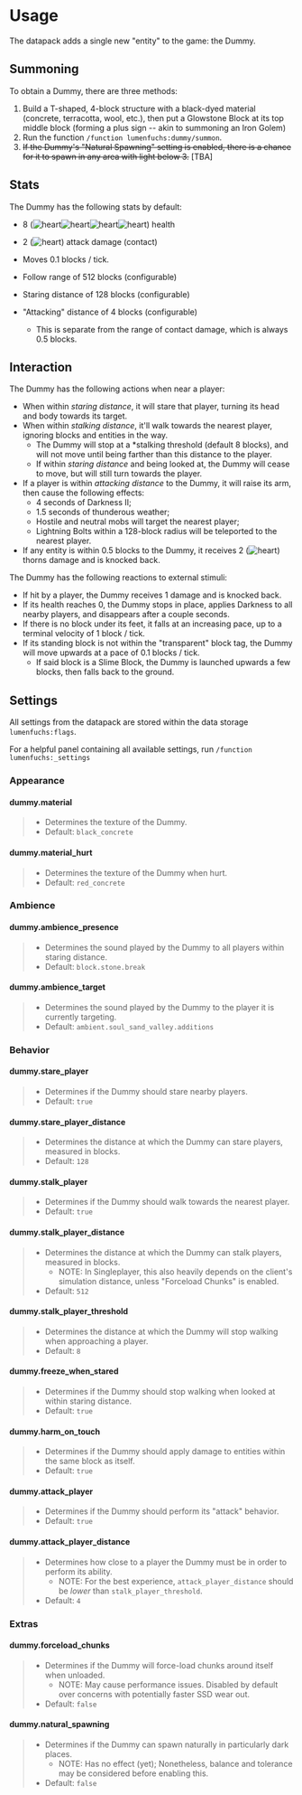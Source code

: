 # Usage

The datapack adds a single new "entity" to the game: the Dummy.

## Summoning

To obtain a Dummy, there are three methods:

1. Build a T-shaped, 4-block structure with a black-dyed material (concrete, terracotta, wool, etc.), then put a Glowstone Block at its top middle block (forming a plus sign -- akin to summoning an Iron Golem)
2. Run the function `/function lumenfuchs:dummy/summon`.
3. ~~If the Dummy's "Natural Spawning" setting is enabled, there is a chance for it to spawn in any area with light below 3.~~ \[TBA\]

## Stats

The Dummy has the following stats by default:

- 8 (![heart](https://minecraft.wiki/images/Heart_(icon).png)![heart](https://minecraft.wiki/images/Heart_(icon).png)![heart](https://minecraft.wiki/images/Heart_(icon).png)![heart](https://minecraft.wiki/images/Heart_(icon).png)) health
- 2 (![heart](https://minecraft.wiki/images/Heart_(icon).png)) attack damage (contact)
- Moves 0.1 blocks / tick.

- Follow range of 512 blocks (configurable)
- Staring distance of 128 blocks (configurable)
- "Attacking" distance of 4 blocks (configurable)
  - This is separate from the range of contact damage, which is always 0.5 blocks.

## Interaction

The Dummy has the following actions when near a player:

- When within *staring distance*, it will stare that player, turning its head and body towards its target.
- When within *stalking distance*, it'll walk towards the nearest player, ignoring blocks and entities in the way.
  - The Dummy will stop at a *stalking threshold (default 8 blocks), and will not move until being farther than this distance to the player.
  - If within *staring distance* and being looked at, the Dummy will cease to move, but will still turn towards the player.
- If a player is within *attacking distance* to the Dummy, it will raise its arm, then cause the following effects:
  - 4 seconds of Darkness II;
  - 1.5 seconds of thunderous weather;
  - Hostile and neutral mobs will target the nearest player;
  - Lightning Bolts within a 128-block radius will be teleported to the nearest player.
- If any entity is within 0.5 blocks to the Dummy, it receives 2 (![heart](https://minecraft.wiki/images/Heart_(icon).png)) thorns damage and is knocked back.

The Dummy has the following reactions to external stimuli:

- If hit by a player, the Dummy receives 1 damage and is knocked back.
- If its health reaches 0, the Dummy stops in place, applies Darkness to all nearby players, and disappears after a couple seconds.
- If there is no block under its feet, it falls at an increasing pace, up to a terminal velocity of 1 block / tick.
- If its standing block is not within the "transparent" block tag, the Dummy will move upwards at a pace of 0.1 blocks / tick.
  - If said block is a Slime Block, the Dummy is launched upwards a few blocks, then falls back to the ground.

## Settings

All settings from the datapack are stored within the data storage `lumenfuchs:flags`.

For a helpful panel containing all available settings, run `/function lumenfuchs:_settings`

### Appearance

#### dummy.material

> - Determines the texture of the Dummy.
> - Default: `black_concrete`

#### dummy.material_hurt

> - Determines the texture of the Dummy when hurt.
> - Default: `red_concrete`

### Ambience

#### dummy.ambience_presence

> - Determines the sound played by the Dummy to all players within staring distance.
> - Default: `block.stone.break`

#### dummy.ambience_target

> - Determines the sound played by the Dummy to the player it is currently targeting.
> - Default: `ambient.soul_sand_valley.additions`

### Behavior

#### dummy.stare_player

> - Determines if the Dummy should stare nearby players.
> - Default: `true`

#### dummy.stare_player_distance

> - Determines the distance at which the Dummy can stare players, measured in blocks.
> - Default: `128`

#### dummy.stalk_player

> - Determines if the Dummy should walk towards the nearest player.
> - Default: `true`

#### dummy.stalk_player_distance

> - Determines the distance at which the Dummy can stalk players, measured in blocks.
>   - NOTE: In Singleplayer, this also heavily depends on the client's simulation distance, unless "Forceload Chunks" is enabled.
> - Default: `512`

#### dummy.stalk_player_threshold

> - Determines the distance at which the Dummy will stop walking when approaching a player.
> - Default: `8`

#### dummy.freeze_when_stared

> - Determines if the Dummy should stop walking when looked at within staring distance.
> - Default: `true`

#### dummy.harm_on_touch

> - Determines if the Dummy should apply damage to entities within the same block as itself.
> - Default: `true`

#### dummy.attack_player

> - Determines if the Dummy should perform its "attack" behavior.
> - Default: `true`

#### dummy.attack_player_distance

> - Determines how close to a player the Dummy must be in order to perform its ability.
>   - NOTE: For the best experience, `attack_player_distance` should be *lower* than `stalk_player_threshold`.
> - Default: `4`

### Extras

#### dummy.forceload_chunks

> - Determines if the Dummy will force-load chunks around itself when unloaded.
>   - NOTE: May cause performance issues. Disabled by default over concerns with potentially faster SSD wear out.
> - Default: `false`

#### dummy.natural_spawning

> - Determines if the Dummy can spawn naturally in particularly dark places.
>   - NOTE: Has no effect (yet); Nonetheless, balance and tolerance may be considered before enabling this.
> - Default: `false`
